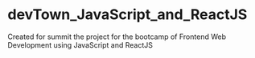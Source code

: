 # devTown_JavaScript_and_ReactJS
Created for summit the project for the bootcamp of Frontend Web Development using JavaScript and ReactJS
